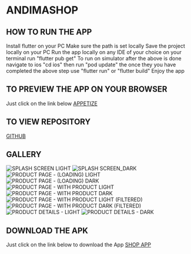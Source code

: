 # ANDIMASHOP

## HOW TO RUN THE APP

Install flutter on your PC
Make sure the path is set locally
Save the project locally on your PC
Run the app locally on any IDE of your choice
on your terminal run "flutter pub get"
To run on simulator after the above is done navigate to ios "cd ios" then run "pod update"
the once they you have completed the above step use "flutter run" or "flutter build"
Enjoy the app

## TO PREVIEW THE APP ON YOUR BROWSER
Just click on the link below
[APPETIZE](https://appetize.io/app/android/io.king.andima_shop?device=pixel7&osVersion=13.0)

## TO VIEW REPOSITORY
[GITHUB](https://github.com/andymaking/andima_shop)

## GALLERY

![SPLASH SCREEN LIGHT](https://github.com/andymaking/andima_shop/blob/main/assets/images/12.png)
![SPLASH SCREEN_DARK](https://github.com/andymaking/andima_shop/blob/main/assets/images/11.png)
![PRODUCT PAGE - (LOADING) LIGHT](https://github.com/andymaking/andima_shop/blob/main/assets/images/21.png)
![PRODUCT PAGE - (LOADING) DARK](https://github.com/andymaking/andima_shop/blob/main/assets/images/22.png)
![PRODUCT PAGE - WITH PRODUCT LIGHT](https://github.com/andymaking/andima_shop/blob/main/assets/images/31.png)
![PRODUCT PAGE - WITH PRODUCT DARK](https://github.com/andymaking/andima_shop/blob/main/assets/images/32.png)
![PRODUCT PAGE - WITH PRODUCT LIGHT (FILTERED)](https://github.com/andymaking/andima_shop/blob/main/assets/images/33.png)
![PRODUCT PAGE - WITH PRODUCT DARK (FILTERED)](https://github.com/andymaking/andima_shop/blob/main/assets/images/34.png)
![PRODUCT DETAILS - LIGHT](https://github.com/andymaking/andima_shop/blob/main/assets/images/41.png)
![PRODUCT DETAILS - DARK](https://github.com/andymaking/andima_shop/blob/main/assets/images/42.png)

## DOWNLOAD THE APK
Just click on the link below to download the App
[SHOP APP](https://drive.google.com/file/d/1_UqEboEmr1xPh0NiHlAvYzrcixHkM1cC/view?usp=sharing)